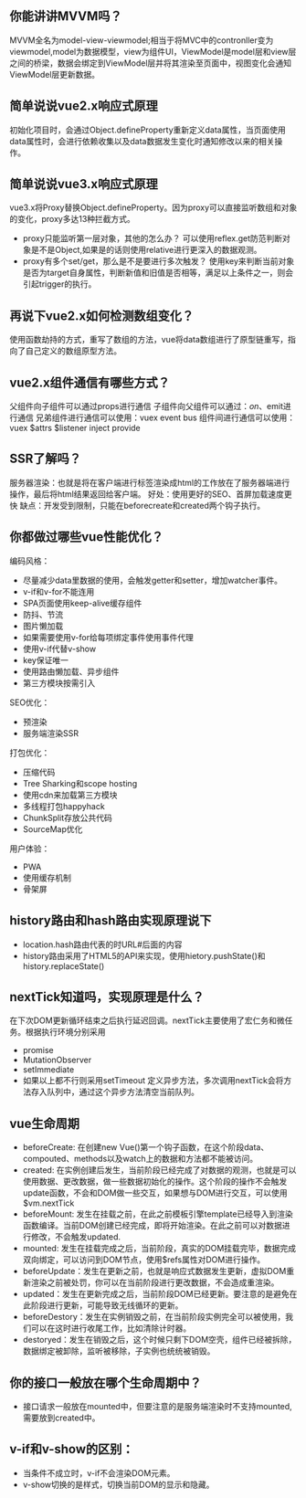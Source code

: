 ## 你能讲讲MVVM吗？
MVVM全名为model-view-viewmodel;相当于将MVC中的contronller变为viewmodel,model为数据模型，view为组件UI，ViewModel是model层和view层之间的桥梁，数据会绑定到ViewModel层并将其渲染至页面中，视图变化会通知ViewModel层更新数据。

## 简单说说vue2.x响应式原理
初始化项目时，会通过Object.defineProperty重新定义data属性，当页面使用data属性时，会进行依赖收集以及data数据发生变化时通知修改以来的相关操作。

## 简单说说vue3.x响应式原理
vue3.x将Proxy替换Object.defineProperty。因为proxy可以直接监听数组和对象的变化，proxy多达13种拦截方式。
- proxy只能监听第一层对象，其他的怎么办？
可以使用reflex.get防范判断对象是不是Object,如果是的话则使用relative进行更深入的数据观测。
- proxy有多个set/get，那么是不是要进行多次触发？
使用key来判断当前对象是否为target自身属性，判断新值和旧值是否相等，满足以上条件之一，则会引起trigger的执行。

## 再说下vue2.x如何检测数组变化？
使用函数劫持的方式，重写了数组的方法，vue将data数组进行了原型链重写，指向了自己定义的数组原型方法。

## vue2.x组件通信有哪些方式？
父组件向子组件可以通过props进行通信
子组件向父组件可以通过：$on、$emit进行通信
兄弟组件进行通信可以使用：vuex event bus
组件间进行通信可以使用：vuex $attrs $listener inject provide

## SSR了解吗？
服务器渲染：也就是将在客户端进行标签渲染成html的工作放在了服务器端进行操作，最后将html结果返回给客户端。
好处：使用更好的SEO、首屏加载速度更快
缺点：开发受到限制，只能在beforecreate和created两个钩子执行。

## 你都做过哪些vue性能优化？
编码风格：
- 尽量减少data里数据的使用，会触发getter和setter，增加watcher事件。
- v-if和v-for不能连用
- SPA页面使用keep-alive缓存组件
- 防抖、节流
- 图片懒加载
- 如果需要使用v-for给每项绑定事件使用事件代理
- 使用v-if代替v-show
- key保证唯一
- 使用路由懒加载、异步组件
- 第三方模块按需引入

SEO优化：
- 预渲染
- 服务端渲染SSR

打包优化：
- 压缩代码
- Tree Sharking和scope hosting
- 使用cdn来加载第三方模块
- 多线程打包happyhack
- ChunkSplit存放公共代码
- SourceMap优化

用户体验：
- PWA
- 使用缓存机制
- 骨架屏

## history路由和hash路由实现原理说下
- location.hash路由代表的时URL#后面的内容
- history路由采用了HTML5的API来实现，使用hietory.pushState()和history.replaceState()

## nextTick知道吗，实现原理是什么？
在下次DOM更新循环结束之后执行延迟回调。nextTick主要使用了宏仁务和微任务。根据执行环境分别采用
- promise
- MutationObserver
- setImmediate
- 如果以上都不行则采用setTimeout
定义异步方法，多次调用nextTick会将方法存入队列中，通过这个异步方法清空当前队列。

## vue生命周期
- beforeCreate: 在创建new Vue()第一个钩子函数，在这个阶段data、compouted、methods以及watch上的数据和方法都不能被访问。
- created: 在实例创建后发生，当前阶段已经完成了对数据的观测，也就是可以使用数据、更改数据，做一些数据初始化的操作。这个阶段的操作不会触发update函数，不会和DOM做一些交互，如果想与DOM进行交互，可以使用$vm.nextTick
- beforeMount: 发生在挂载之前，在此之前模板引擎template已经导入到渲染函数编译。当前DOM创建已经完成，即将开始渲染。在此之前可以对数据进行修改，不会触发updated.
- mounted: 发生在挂载完成之后，当前阶段，真实的DOM挂载完毕，数据完成双向绑定，可以访问到DOM节点，使用$refs属性对DOM进行操作。
- beforeUpdate：发生在更新之前，也就是响应式数据发生更新，虚拟DOM重新渲染之前被处罚，你可以在当前阶段进行更改数据，不会造成重渲染。
- updated：发生在更新完成之后，当前阶段DOM已经更新。要注意的是避免在此阶段进行更新，可能导致无线循环的更新。
- beforeDestory：发生在实例销毁之前，在当前阶段实例完全可以被使用，我们可以在这时进行收尾工作，比如清除计时器。
- destoryed：发生在销毁之后，这个时候只剩下DOM空壳，组件已经被拆除，数据绑定被卸除，监听被移除，子实例也统统被销毁。

## 你的接口一般放在哪个生命周期中？
- 接口请求一般放在mounted中，但要注意的是服务端渲染时不支持mounted,需要放到created中。

## v-if和v-show的区别：
- 当条件不成立时，v-if不会渲染DOM元素。
- v-show切换的是样式，切换当前DOM的显示和隐藏。
